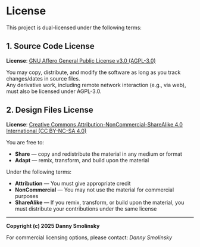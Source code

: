 # License

This project is dual-licensed under the following terms:

## 1. Source Code License

**License**: [GNU Affero General Public License v3.0 (AGPL-3.0)](https://www.gnu.org/licenses/agpl-3.0.html)

You may copy, distribute, and modify the software as long as you track changes/dates in source files.  
Any derivative work, including remote network interaction (e.g., via web), must also be licensed under AGPL-3.0.

## 2. Design Files License

**License**: [Creative Commons Attribution-NonCommercial-ShareAlike 4.0 International (CC BY-NC-SA 4.0)](https://creativecommons.org/licenses/by-nc-sa/4.0/)

You are free to:

- **Share** — copy and redistribute the material in any medium or format  
- **Adapt** — remix, transform, and build upon the material

Under the following terms:

- **Attribution** — You must give appropriate credit  
- **NonCommercial** — You may not use the material for commercial purposes  
- **ShareAlike** — If you remix, transform, or build upon the material, you must distribute your contributions under the same license

---

**Copyright (c) 2025 Danny Smolinsky**

For commercial licensing options, please contact: *Danny Smolinsky*